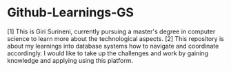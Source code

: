 # Github-Learnings-GS
[1] This is Giri Surineni, currently pursuing a master's degree in computer science to learn more about the technological aspects. 
[2] This repository is about my learnings into database systems how to navigate and coordinate accordingly. I would like to take up the challenges and work by gaining knowledge and applying using this platform.
